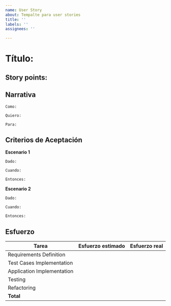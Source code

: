 ```yaml
---
name: User Story
about: Tempalte para user stories
title: ''
labels: ''
assignees: ''

---
```


# Título:

## Story points: 

## Narrativa
```
Como:

Quiero:

Para:
```

## Criterios de Aceptación
**Escenario 1**
```
Dado:

Cuando:

Entonces:
```
**Escenario 2**
```
Dado:

Cuando:

Entonces:
```
## Esfuerzo

| Tarea | Esfuerzo estimado | Esfuerzo real |
|---|---|---|
|  Requirements Definition | | |
|  Test Cases Implementation | | |
|  Application Implementation | | |
|  Testing  | | |
|  Refactoring | | |
|  **Total** | | |
